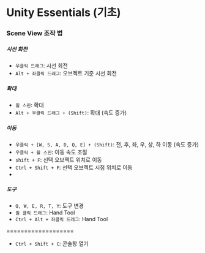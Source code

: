 # Unity Essentials (기초)

### Scene View 조작 법

##### 시선 회전
- `우클릭 드래그`: 시선 회전
- `Alt + 좌클릭 드래그`: 오브젝트 기준 시선 회전

##### 확대
- `휠 스핀`: 확대
- `Alt + 우클릭 드래그 + (Shift)`: 확대 (속도 증가)

##### 이동
- `우클릭 + [W, S, A, D, Q, E] + (Shift)`: 전, 후, 좌, 우, 상, 하 이동 (속도 증가)
- `우클릭 + 휠 스핀`: 이동 속도 조절
- `shift + F`: 선택 오브젝트 위치로 이동
- `Ctrl + Shift + F`: 선택 오브젝트 시점 위치로 이동
- 
##### 도구
- `Q, W, E, R, T, Y`: 도구 변경
- `휠 클릭 드래그`: Hand Tool
- `Ctrl + Alt + 좌클릭 드래그`: Hand Tool
 
===================

- `Ctrl + Shift + C`: 콘솔창 열기
